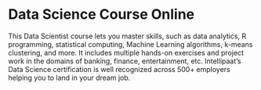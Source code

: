 # Data Science Course Online

This Data Scientist course lets you master skills, such as data analytics, R programming, statistical computing, Machine Learning algorithms, k-means clustering, and more. It includes multiple hands-on exercises and project work in the domains of banking, finance, entertainment, etc. Intellipaat’s Data Science certification is well recognized across 500+ employers helping you to land in your dream job.

